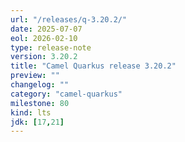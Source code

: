 ```yaml
---
url: "/releases/q-3.20.2/"
date: 2025-07-07
eol: 2026-02-10
type: release-note
version: 3.20.2
title: "Camel Quarkus release 3.20.2"
preview: ""
changelog: ""
category: "camel-quarkus"
milestone: 80
kind: lts
jdk: [17,21]
---
```

